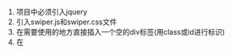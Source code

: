 1. 项目中必须引入jquery
2. 引入swiper.js和swiper.css文件
3. 在需要使用的地方直接插入一个空的div标签(用class或id进行标识)
4. 在<script>标签里进行引用和初始化。例： 文字滚动：$(".one").Adslider({}); 轮播图片：$(".two").Adslider({type:"image:});
5. 参数说明：


参数| 说明
---|---
"type":"text"   | 类型：text/image
"textHeight":"30px" | 滚动文字高度
"speed":"5px" | 文字滚动速度
 "time":2000, | 文字滚动时间
"movetime":500 | 滚动文字纵向切换时间
"text":[] | 要滚动的文字内容。 例：["1超市特点:顾客至上。","2超市特点:顾客至上，质优价廉。"]
imageInfo":[] | 要展示的图片信息。 例：[{src:"http://***.jpg",href:"#"},{src:"http://***.jpg",href:"#"}]
"imageHeight":"auto" | 设置展示图片的高度
"round":false | 是否启用图片轮播(仅在多张图片时启用)
